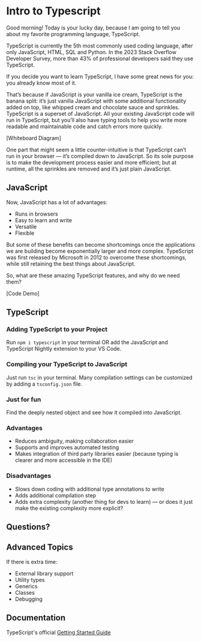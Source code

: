 # Intro to Typescript

Good morning! Today is your lucky day, because I am going to tell you about my favorite programming language, TypeScript.

TypeScript is currently the 5th most commonly used coding language, after only JavaScript, HTML, SQL and Python. In the 2023 Stack Overflow Developer Survey, more than 43% of professional developers said they use TypeScript.

If you decide you want to learn TypeScript, I have some great news for you: you already know most of it.

That’s because if JavaScript is your vanilla ice cream, TypeScript is the banana split: it’s just vanilla JavaScript with some additional functionality added on top, like whipped cream and chocolate sauce and sprinkles. TypeScript is a superset of JavaScript. All your existing JavaScript code will run in TypeScript, but you’ll also have typing tools to help you write more readable and maintainable code and catch errors more quickly.

[Whiteboard Diagram]

One part that might seem a little counter-intuitive is that TypeScript can’t run in your browser — it’s compiled down to JavaScript. So its sole purpose is to make the development process easier and more efficient; but at runtime, all the sprinkles are removed and it’s just plain JavaScript.

## JavaScript

Now, JavaScript has a lot of advantages:

* Runs in browsers
* Easy to learn and write
* Versatile
* Flexible

But some of these benefits can become shortcomings once the applications we are building become exponentially larger and more complex. TypeScript was first released by Microsoft in 2012 to overcome these shortcomings, while still retaining the best things about JavaScript.

So, what are these amazing TypeScript features, and why do we need them?

[Code Demo]

## TypeScript

### Adding TypeScript to your Project
Run `npm i typescript` in your terminal OR add the JavaScript and TypeScript Nightly extension to your VS Code.

### Compiling your TypeScript to JavaScript
Just run `tsc` in your terminal. Many compilation settings can be customized by adding a `tsconfig.json` file. 

### Just for fun
Find the deeply nested object and see how it compiled into JavaScript.

### Advantages

* Reduces ambiguity, making collaboration easier
* Supports and improves automated testing
* Makes integration of third party libraries easier (because typing is clearer and more accessible in the IDE)

### Disadvantages

* Slows down coding with additional type annotations to write
* Adds additional compilation step
* Adds extra complexity (another thing for devs to learn) — or does it just make the existing complexity more explicit?

## Questions?

## Advanced Topics

If there is extra time:

- External library support
- Utility types
- Generics
- Classes
- Debugging

## Documentation

TypeScript's official [Getting Started Guide](https://www.typescriptlang.org/docs/handbook/typescript-tooling-in-5-minutes.html)
